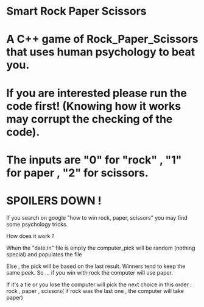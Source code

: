 # Smart Rock Paper Scissors

# A C++ game of Rock_Paper_Scissors that uses human psychology to beat you.

# If you are interested please run the code first! (Knowing how it works may corrupt the checking of the code).
# The inputs are "0" for "rock" , "1" for paper , "2" for scissors.

# SPOILERS DOWN ! 



If you search on google "how to win rock, paper, scissors" you may find some psychology tricks.

How does it work ?

When the "date.in" file is empty the computer_pick will be random (nothing special) and populates the file

Else , the pick will be based on the last result. Winners tend to keep the same peek. So ... if you win with rock the computer 
will use paper.

If it's a tie or you lose the computer will pick the next choice in this order : rock , paper , scissors( if rock was the last one , the computer will take paper)
